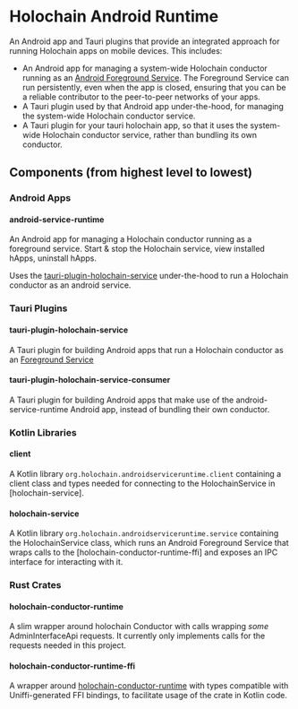 # Holochain Android Runtime

An Android app and Tauri plugins that provide an integrated approach for running Holochain apps on mobile devices. This includes:
- An Android app for managing a system-wide Holochain conductor running as an [Android Foreground Service](https://developer.android.com/develop/background-work/services/fgs). The Foreground Service can run persistently, even when the app is closed, ensuring that you can be a reliable contributor to the peer-to-peer networks of your apps.
- A Tauri plugin used by that Android app under-the-hood, for managing the system-wide Holochain conductor service.
- A Tauri plugin for your tauri holochain app, so that it uses the system-wide Holochain conductor service, rather than bundling its own conductor.


## Components (from highest level to lowest)

### Android Apps

#### android-service-runtime

An Android app for managing a Holochain conductor running as a foreground service. Start & stop the Holochain service, view installed hApps, uninstall hApps.

Uses the [tauri-plugin-holochain-service](#tauri-plugin-holochain-service) under-the-hood to run a Holochain conductor as an android service.

### Tauri Plugins

#### tauri-plugin-holochain-service

A Tauri plugin for building Android apps that run a Holochain conductor as an [Foreground Service](https://developer.android.com/develop/background-work/services/fgs)

#### tauri-plugin-holochain-service-consumer

A Tauri plugin for building Android apps that make use of the android-service-runtime Android app, instead of bundling their own conductor.

### Kotlin Libraries

#### client

A Kotlin library `org.holochain.androidserviceruntime.client` containing a client class and types needed for connecting to the HolochainService in [holochain-service].

#### holochain-service

A Kotlin library `org.holochain.androidserviceruntime.service` containing the HolochainService class, which runs an Android Foreground Service that wraps calls to the [holochain-conductor-runtime-ffi] and exposes an IPC interface for interacting with it.

### Rust Crates

#### holochain-conductor-runtime

A slim wrapper around holochain Conductor with calls wrapping *some* AdminInterfaceApi requests. It currently only implements calls for the requests needed in this project.

#### holochain-conductor-runtime-ffi

A wrapper around [holochain-conductor-runtime](#holochain-conductor-runtime) with types compatible with Uniffi-generated FFI bindings, to facilitate usage of the crate in Kotlin code.

